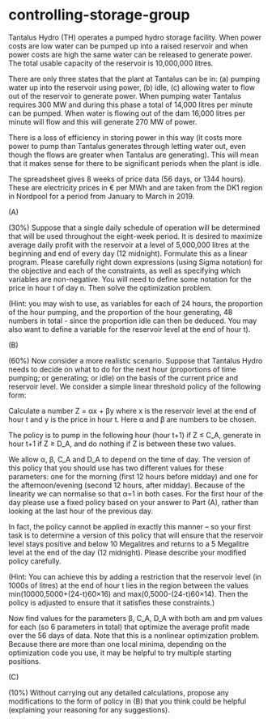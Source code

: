 # controlling-storage-group

Tantalus Hydro (TH) operates a pumped hydro storage facility.  When power costs are low water can be pumped up into a raised reservoir and when power costs are high the same water can be released to generate power. The total usable capacity of the reservoir is 10,000,000 litres.

There are only three states that the plant at Tantalus can be in: (a) pumping water up into the reservoir using power, (b) idle, (c) allowing water to flow out of the reservoir to generate power. When pumping water Tantalus requires 300 MW and during this phase a total of 14,000 litres per minute can be pumped. When water is flowing out of the dam 16,000 litres per minute will flow and this will generate 270 MW of power.

There is a loss of efficiency in storing power in this way (it costs more power to pump than Tantalus generates through letting water out, even though the flows are greater when Tantalus are generating). This will mean that it makes sense for there to be significant periods when the plant is idle.

The spreadsheet gives 8 weeks of price data (56 days, or 1344 hours). These are electricity prices in € per MWh  and are taken from the DK1 region in Nordpool for a period from January to March in 2019.

(A)

(30%) Suppose that a single daily schedule of operation will be determined that will be used throughout the eight-week period. It is desired to maximize average daily profit with the reservoir at a level of 5,000,000 litres at the beginning and end of every day (12 midnight). Formulate this as a linear program. Please carefully right down expressions (using Sigma notation) for the objective and each of the constraints, as well as specifying which variables are non-negative. You will need to define some notation for the price in hour t of day n.  Then solve the optimization problem. 

(Hint: you may wish to use, as variables for each of 24 hours, the proportion of the hour pumping, and the proportion of the hour generating, 48 numbers in total - since the proportion idle can then be deduced. You may also want to define a variable for the reservoir level at the end of hour t).

(B)

(60%) Now consider a more realistic scenario. Suppose that Tantalus Hydro needs to decide on what to do for the next hour (proportions of time pumping; or generating; or idle) on the basis of the current price and reservoir level. We consider a simple linear threshold policy of the following form: 

Calculate a number Z = αx + βy where x is the reservoir level at the end of hour t and y is the price in hour t. Here α and β are numbers to be chosen. 

The policy is to pump in the following hour (hour t+1) if Z ≤ C_A, generate in hour t+1 if Z ≥ D_A, and do nothing if Z is between these two values.
  
We allow α, β, C_A and D_A to depend on the time of day. The version of this policy that you should use has two different values for these parameters: one for the morning (first 12 hours before midday) and one for the afternoon/evening (second 12 hours, after midday). Because of the linearity we can normalise so that α=1 in both cases. For the first hour of the day please use a fixed policy based on your answer to Part (A), rather than looking at the last hour of the previous day.

In fact, the policy cannot be applied in exactly this manner – so your first task is to determine a version of this policy that will ensure that the reservoir level stays positive and below 10 Megalitres and returns to a 5 Megalitre level at the end of the day (12 midnight).  Please describe your modified policy carefully.

(Hint: You can achieve this by adding a restriction that the reservoir level (in 1000s of litres) at the  end of hour t lies in the region between the values  min⁡(10000,5000+(24-t)60×16) and max⁡(0,5000-(24-t)60×14). Then the policy is adjusted to ensure that it satisfies these constraints.)

Now find values for the parameters β, C_A, D_A with both am and pm values for each (so 6 parameters in total) that optimize the average profit made over the 56 days of data. Note that this is a nonlinear optimization problem. Because there are more than one local minima, depending on the optimization code you use, it may be helpful to try multiple starting positions.

(C)

(10%) Without carrying out any detailed calculations, propose any modifications to the form of policy in (B) that you think could be helpful (explaining your reasoning for any suggestions).
